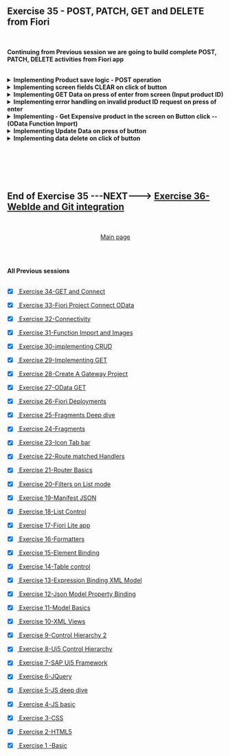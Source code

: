 ## Exercise 35 - POST, PATCH, GET and DELETE from Fiori

</br>

**Continuing from Previous session we are going to build complete POST, PATCH, DELETE activities from Fiori app**

</br>

<details>
<summary> <b> Implementing Product save logic - POST operation</b> </summary>
</br>
<img src="./files/ui5e35-1.png" >
</br></br>
<img src="./files/ui5e35-2.png" >
</br></br>
<img src="./files/ui5e35-4.png" >
</br></br>
<img src="./files/ui5e35-3.png" >
</br></br>
</details>

<details>
<summary> <b> Implementing screen fields CLEAR on click of button</b> </summary>
</br>
<img src="./files/ui5e35-4.png" >
</br></br>
<img src="./files/ui5e35-5.png" >
</br></br>
<img src="./files/ui5e35-6.png" >
</br></br>
<img src="./files/ui5e35-7.png" >
</br></br>
</details>

<details>
<summary> <b> Implementing GET Data on press of enter from screen (Input product ID)</b> </summary>
</br>
<img src="./files/ui5e35-8.png" >
</br></br>
<img src="./files/ui5e35-9.png" >
</br></br>
<img src="./files/ui5e35-10.png" >
</br></br>
<img src="./files/ui5e35-11.png" >
</br></br>
<img src="./files/ui5e35-12a.png" >
</br></br>
</details>

<details>
<summary> <b> Implementing error handling on invalid product ID request on press of enter</b> </summary>
</br>
<img src="./files/ui5e35-13.png" >
</br></br>
<img src="./files/ui5e35-14.png" >
</br></br>
<img src="./files/ui5e35-15.png" >
</br></br>
<img src="./files/ui5e35-16.png" >
</br></br>
<img src="./files/ui5e35-17.png" >
</br></br>
<img src="./files/ui5e35-18.png" >
</br></br>
<img src="./files/ui5e35-19.png" >
</br></br>
<img src="./files/ui5e35-20.png" >
</br></br>
<img src="./files/ui5e35-21.png" >
</br></br>
<img src="./files/ui5e35-22.png" >
</br></br>
</details>

<details>
<summary> <b> Implementing - Get Expensive product in the screen on Button click -- (OData Function Import)</b> </summary>
</br></br>

</br>
<img src="./files/ui5e35-23.png"></br></br>
<img src="./files/ui5e35-24.png"></br></br>
<img src="./files/ui5e35-25a.png"></br></br>
<img src="./files/ui5e35-26.png"></br></br>
<img src="./files/ui5e35-27.png"></br></br>
<img src="./files/ui5e35-28.png"></br></br>
<img src="./files/ui5e35-29.png"></br></br>
<img src="./files/ui5e35-30.png"></br></br>
<img src="./files/ui5e35-31.png"></br></br>
<img src="./files/ui5e35-32.png"></br></br>
<img src="./files/ui5e35-33.png"></br></br>
<img src="./files/ui5e35-34.png"></br></br>
<img src="./files/ui5e35-35.png"></br></br>
<img src="./files/ui5e35-36.png"></br></br>
<img src="./files/ui5e35-37.png"></br></br>
<img src="./files/ui5e35-38.png"></br></br>
<img src="./files/ui5e35-39.png"></br></br>
<img src="./files/ui5e35-40.png"></br></br>
<img src="./files/ui5e35-41.png"></br></br>
<img src="./files/ui5e35-42.png"></br></br>
<img src="./files/ui5e35-43.png"></br></br>
<img src="./files/ui5e35-44.png"></br></br>
<img src="./files/ui5e35-45.png"></br></br>
<img src="./files/ui5e35-46.png"></br></br>
<img src="./files/ui5e35-47.png"></br></br>
<img src="./files/ui5e35-48.png"></br></br>
<img src="./files/ui5e35-49.png"></br></br>
<img src="./files/ui5e35-50.png"></br></br>
<img src="./files/ui5e35-51.png"></br></br>
<img src="./files/ui5e35-52.png"></br></br>
<img src="./files/ui5e35-53.png"></br></br>
<img src="./files/ui5e35-54.png"></br></br>
<img src="./files/ui5e35-55.png"></br></br>
<img src="./files/ui5e35-56.png"></br></br>
<img src="./files/ui5e35-57.png"></br></br>
<img src="./files/ui5e35-58.png"></br></br>
<img src="./files/ui5e35-59.png"></br></br>
<img src="./files/ui5e35-60.png"></br></br>
<img src="./files/ui5e35-61.png"></br></br>
<img src="./files/ui5e35-62.png"></br></br>
<img src="./files/ui5e35-63.png"></br></br>
<img src="./files/ui5e35-64.png"></br></br>
<img src="./files/ui5e35-65.png"></br></br>
<img src="./files/ui5e35-66.png"></br></br>
<img src="./files/ui5e35-67.png"></br></br>
<img src="./files/ui5e35-68.png"></br></br>
<img src="./files/ui5e35-69.png"></br></br>
<img src="./files/ui5e35-70.png"></br></br>
<img src="./files/ui5e35-71.png"></br></br>
<img src="./files/ui5e35-72.png"></br></br>
<img src="./files/ui5e35-73.png"></br></br>
<img src="./files/ui5e35-74.png"></br></br>
<img src="./files/ui5e35-75.png"></br></br>
<img src="./files/ui5e35-76.png"></br></br>
<img src="./files/ui5e35-77.png"></br></br>
<img src="./files/ui5e35-78.png"></br></br>
<img src="./files/ui5e35-79.png"></br></br>
<img src="./files/ui5e35-80.png"></br></br>
<img src="./files/ui5e35-81.png"></br></br>
<img src="./files/ui5e35-82.png"></br></br>
<img src="./files/ui5e35-83.png"></br></br>
<img src="./files/ui5e35-84.png"></br></br>
<img src="./files/ui5e35-85.png"></br></br>
<img src="./files/ui5e35-86.png"></br></br>
<img src="./files/ui5e35-87.png"></br></br>
<img src="./files/ui5e35-88.png"></br></br>
<img src="./files/ui5e35-89.png"></br></br>
<img src="./files/ui5e35-90.png"></br></br>
<img src="./files/ui5e35-91.png"></br></br>
<img src="./files/ui5e35-92.png"></br></br>
<img src="./files/ui5e35-93.png"></br></br>
<img src="./files/ui5e35-94.png"></br></br>
<img src="./files/ui5e35-95.png"></br></br>
<img src="./files/ui5e35-96.png"></br></br>
<img src="./files/ui5e35-97.png"></br></br>
<img src="./files/ui5e35-98.png"></br></br>
<img src="./files/ui5e35-99.png"></br></br>
<img src="./files/ui5e35-100.png"></br></br>
<img src="./files/ui5e35-101.png"></br></br>
<img src="./files/ui5e35-102.png"></br></br>
<img src="./files/ui5e35-103.png"></br></br>
<img src="./files/ui5e35-104.png"></br></br>
<img src="./files/ui5e35-105.png"></br></br>
<img src="./files/ui5e35-106.png"></br></br>
<img src="./files/ui5e35-107.png"></br></br>
<img src="./files/ui5e35-108.png"></br></br>
<img src="./files/ui5e35-109.png"></br></br>
<img src="./files/ui5e35-110.png"></br></br>
<img src="./files/ui5e35-111.png"></br></br>
<img src="./files/ui5e35-112.png"></br></br>
<img src="./files/ui5e35-113.png"></br></br>
<img src="./files/ui5e35-114.png"></br></br>
<img src="./files/ui5e35-115.png"></br></br>
<img src="./files/ui5e35-116.png"></br></br>
<img src="./files/ui5e35-117.png"></br></br>
<img src="./files/ui5e35-118.png"></br></br>
<img src="./files/ui5e35-119.png"></br></br>
<img src="./files/ui5e35-120.png"></br></br>
<img src="./files/ui5e35-121.png"></br></br>
<img src="./files/ui5e35-122.png"></br></br>
<img src="./files/ui5e35-123.png"></br></br>
<img src="./files/ui5e35-124.png"></br></br>
<img src="./files/ui5e35-125.png"></br></br>
<img src="./files/ui5e35-126.png"></br></br>
<img src="./files/ui5e35-127.png"></br></br>
<img src="./files/ui5e35-128.png"></br></br>
<img src="./files/ui5e35-129.png"></br></br>
<img src="./files/ui5e35-130.png"></br></br>
<img src="./files/ui5e35-131.png"></br></br>
<img src="./files/ui5e35-132.png"></br></br>
<img src="./files/ui5e35-133.png"></br></br>
<img src="./files/ui5e35-134.png"></br></br>
<img src="./files/ui5e35-135.png"></br></br>
<img src="./files/ui5e35-136.png"></br></br>
<img src="./files/ui5e35-137.png"></br></br>
<img src="./files/ui5e35-138.png"></br></br>
<img src="./files/ui5e35-139.png"></br></br>
<img src="./files/ui5e35-140.png"></br></br>
<img src="./files/ui5e35-141.png"></br></br>
<img src="./files/ui5e35-142.png"></br></br>
<img src="./files/ui5e35-143.png"></br></br>
<img src="./files/ui5e35-144.png"></br></br>
<img src="./files/ui5e35-145.png"></br></br>
<img src="./files/ui5e35-146.png"></br></br>
<img src="./files/ui5e35-147.png"></br></br>
<img src="./files/ui5e35-148.png"></br></br>
<img src="./files/ui5e35-149.png"></br></br>
<img src="./files/ui5e35-150.png"></br></br>

</br></br>
</details>

<details>
<summary> <b> Implementing Update Data on press of button</b> </summary>
</br>
</br></br>
</details>

<details>
<summary> <b> Implementing data delete on click of button</b> </summary>
</br>
</br></br>
</details>


</br>
</br>


</br>
</br></br>

## End of Exercise 35 ---NEXT---> <a href="https://github.com/Octavius-Dante/Arthelais/tree/main/ex_36"> Exercise 36-WebIde and Git integration </a>
</br>
<p align="center"> <a href="https://github.com/Octavius-Dante/Arthelais/tree/main"> Main page </a> </p>


</br></br>

**All Previous sessions**
</br></br>

<!-- - [x] <a href="https://github.com/Octavius-Dante/Arthelais/tree/main/ex_37"> Exercise 37-Deploy app to launchpad</a>
- [x] <a href="https://github.com/Octavius-Dante/Arthelais/tree/main/ex_36"> Exercise 36-WebIde and Git integration</a>
- [x] <a href="https://github.com/Octavius-Dante/Arthelais/tree/main/ex_35"> Exercise 35-POST, GET and DELETE from Fiori</a> -->
- [x] <a href="https://github.com/Octavius-Dante/Arthelais/tree/main/ex_34"> Exercise 34-GET and Connect</a>
- [x] <a href="https://github.com/Octavius-Dante/Arthelais/tree/main/ex_33"> Exercise 33-Fiori Project Connect OData</a>
- [x] <a href="https://github.com/Octavius-Dante/Arthelais/tree/main/ex_32"> Exercise 32-Connectivity</a>
- [x] <a href="https://github.com/Octavius-Dante/Arthelais/tree/main/ex_31"> Exercise 31-Function Import and Images</a>
- [x] <a href="https://github.com/Octavius-Dante/Arthelais/tree/main/ex_30"> Exercise 30-implementing CRUD</a>
- [x] <a href="https://github.com/Octavius-Dante/Arthelais/tree/main/ex_29"> Exercise 29-Implementing GET</a>
- [x] <a href="https://github.com/Octavius-Dante/Arthelais/tree/main/ex_28"> Exercise 28-Create A Gateway Project</a>
- [x] <a href="https://github.com/Octavius-Dante/Arthelais/tree/main/ex_27"> Exercise 27-OData GET</a>
- [x] <a href="https://github.com/Octavius-Dante/Arthelais/tree/main/ex_26"> Exercise 26-Fiori Deployments</a>
- [x] <a href="https://github.com/Octavius-Dante/Arthelais/tree/main/ex_25"> Exercise 25-Fragments Deep dive</a>
- [x] <a href="https://github.com/Octavius-Dante/Arthelais/tree/main/ex_24"> Exercise 24-Fragments</a>
- [x] <a href="https://github.com/Octavius-Dante/Arthelais/tree/main/ex_23"> Exercise 23-Icon Tab bar</a>
- [x] <a href="https://github.com/Octavius-Dante/Arthelais/tree/main/ex_22"> Exercise 22-Route matched Handlers</a>
- [x] <a href="https://github.com/Octavius-Dante/Arthelais/tree/main/ex_21"> Exercise 21-Router Basics</a>
- [x] <a href="https://github.com/Octavius-Dante/Arthelais/tree/main/ex_20"> Exercise 20-Filters on List mode</a>
- [x] <a href="https://github.com/Octavius-Dante/Arthelais/tree/main/ex_19"> Exercise 19-Manifest JSON</a>
- [x] <a href="https://github.com/Octavius-Dante/Arthelais/tree/main/ex_18"> Exercise 18-List Control</a>
- [x] <a href="https://github.com/Octavius-Dante/Arthelais/tree/main/ex_17"> Exercise 17-Fiori Lite app</a>
- [x] <a href="https://github.com/Octavius-Dante/Arthelais/tree/main/ex_16"> Exercise 16-Formatters </a>
- [x] <a href="https://github.com/Octavius-Dante/Arthelais/tree/main/ex_15"> Exercise 15-Element Binding</a>
- [x] <a href="https://github.com/Octavius-Dante/Arthelais/tree/main/ex_14"> Exercise 14-Table control</a>
- [x] <a href="https://github.com/Octavius-Dante/Arthelais/tree/main/ex_13"> Exercise 13-Expression Binding XML Model</a>
- [x] <a href="https://github.com/Octavius-Dante/Arthelais/tree/main/ex_12"> Exercise 12-Json Model Property Binding</a>
- [x] <a href="https://github.com/Octavius-Dante/Arthelais/tree/main/ex_11"> Exercise 11-Model Basics </a>
- [x] <a href="https://github.com/Octavius-Dante/Arthelais/tree/main/ex_10"> Exercise 10-XML Views </a>
- [x] <a href="https://github.com/Octavius-Dante/Arthelais/tree/main/ex_9"> Exercise 9-Control Hierarchy 2</a>
- [x] <a href="https://github.com/Octavius-Dante/Arthelais/tree/main/ex_8"> Exercise 8-Ui5 Control Hierarchy </a>
- [x] <a href="https://github.com/Octavius-Dante/Arthelais/tree/main/ex_7"> Exercise 7-SAP Ui5 Framework </a>
- [x] <a href="https://github.com/Octavius-Dante/Arthelais/tree/main/ex_6"> Exercise 6-JQuery </a>
- [x] <a href="https://github.com/Octavius-Dante/Arthelais/tree/main/ex_5"> Exercise 5-JS deep dive </a>
- [x] <a href="https://github.com/Octavius-Dante/Arthelais/tree/main/ex_4"> Exercise 4-JS basic </a>
- [x] <a href="https://github.com/Octavius-Dante/Arthelais/tree/main/ex_3"> Exercise 3-CSS </a>
- [x] <a href="https://github.com/Octavius-Dante/Arthelais/tree/main/ex_2"> Exercise 2-HTML5</a>
- [x] <a href="https://github.com/Octavius-Dante/Arthelais/tree/main/ex_1"> Exercise 1 -Basic </a>


<!--

<details>
<summary> <b> ALL CODE CHANGES - TODAY SESSION </b> </summary>
</br>
</br>

</br>
</br>
<img src="./files/capmd12-96a.png" >
</br>
</br>
</details>

-->